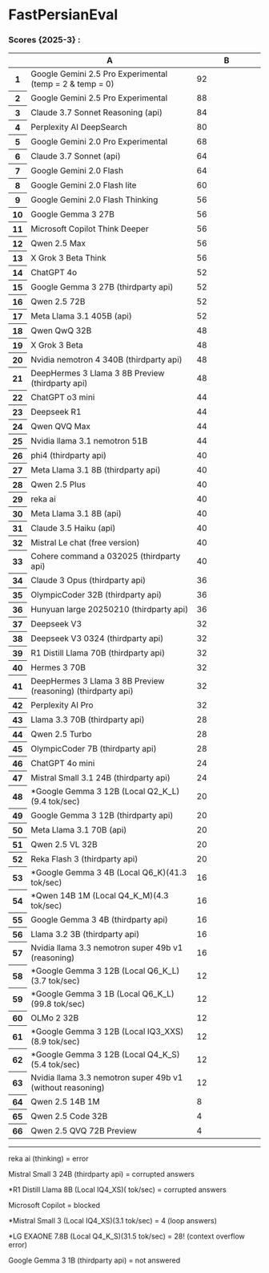 # FastPersianEval

### Scores {2025-3} :


<div class="ritz grid-container" dir="ltr"><table class="waffle" cellspacing="0" cellpadding="0"><thead><tr><th class="row-header freezebar-origin-ltr"></th><th id="0C0" style="width:460px;" class="column-headers-background">A</th><th id="0C1" style="width:189px;" class="column-headers-background">B</th></tr></thead><tbody><tr style="height: 20px"><th id="0R0" style="height: 20px;" class="row-headers-background"><div class="row-header-wrapper" style="line-height: 20px">1</div></th><td class="s0" dir="ltr">Google Gemini 2.5 Pro Experimental (temp = 2 &amp; temp = 0)</td><td class="s1" dir="ltr">92</td></tr><tr style="height: 20px"><th id="0R1" style="height: 20px;" class="row-headers-background"><div class="row-header-wrapper" style="line-height: 20px">2</div></th><td class="s0" dir="ltr">Google Gemini 2.5 Pro Experimental</td><td class="s1" dir="ltr">88</td></tr><tr style="height: 20px"><th id="0R2" style="height: 20px;" class="row-headers-background"><div class="row-header-wrapper" style="line-height: 20px">3</div></th><td class="s0" dir="ltr">Claude 3.7 Sonnet Reasoning (api)</td><td class="s1" dir="ltr">84</td></tr><tr style="height: 20px"><th id="0R3" style="height: 20px;" class="row-headers-background"><div class="row-header-wrapper" style="line-height: 20px">4</div></th><td class="s0" dir="ltr">Perplexity AI DeepSearch</td><td class="s1" dir="ltr">80</td></tr><tr style="height: 20px"><th id="0R4" style="height: 20px;" class="row-headers-background"><div class="row-header-wrapper" style="line-height: 20px">5</div></th><td class="s0" dir="ltr">Google Gemini 2.0 Pro Experimental</td><td class="s1" dir="ltr">68</td></tr><tr style="height: 20px"><th id="0R5" style="height: 20px;" class="row-headers-background"><div class="row-header-wrapper" style="line-height: 20px">6</div></th><td class="s0" dir="ltr">Claude 3.7 Sonnet (api)</td><td class="s1" dir="ltr">64</td></tr><tr style="height: 20px"><th id="0R6" style="height: 20px;" class="row-headers-background"><div class="row-header-wrapper" style="line-height: 20px">7</div></th><td class="s0" dir="ltr">Google Gemini 2.0 Flash</td><td class="s1" dir="ltr">64</td></tr><tr style="height: 20px"><th id="0R7" style="height: 20px;" class="row-headers-background"><div class="row-header-wrapper" style="line-height: 20px">8</div></th><td class="s0" dir="ltr">Google Gemini 2.0 Flash lite</td><td class="s1" dir="ltr">60</td></tr><tr style="height: 20px"><th id="0R8" style="height: 20px;" class="row-headers-background"><div class="row-header-wrapper" style="line-height: 20px">9</div></th><td class="s0" dir="ltr">Google Gemini 2.0 Flash Thinking</td><td class="s1" dir="ltr">56</td></tr><tr style="height: 20px"><th id="0R9" style="height: 20px;" class="row-headers-background"><div class="row-header-wrapper" style="line-height: 20px">10</div></th><td class="s0" dir="ltr">Google Gemma 3 27B</td><td class="s1" dir="ltr">56</td></tr><tr style="height: 20px"><th id="0R10" style="height: 20px;" class="row-headers-background"><div class="row-header-wrapper" style="line-height: 20px">11</div></th><td class="s0" dir="ltr">Microsoft Copilot Think Deeper</td><td class="s1" dir="ltr">56</td></tr><tr style="height: 20px"><th id="0R11" style="height: 20px;" class="row-headers-background"><div class="row-header-wrapper" style="line-height: 20px">12</div></th><td class="s0" dir="ltr">Qwen 2.5 Max</td><td class="s1" dir="ltr">56</td></tr><tr style="height: 20px"><th id="0R12" style="height: 20px;" class="row-headers-background"><div class="row-header-wrapper" style="line-height: 20px">13</div></th><td class="s0" dir="ltr">X Grok 3 Beta Think</td><td class="s1" dir="ltr">56</td></tr><tr style="height: 20px"><th id="0R13" style="height: 20px;" class="row-headers-background"><div class="row-header-wrapper" style="line-height: 20px">14</div></th><td class="s0" dir="ltr">ChatGPT 4o</td><td class="s1" dir="ltr">52</td></tr><tr style="height: 20px"><th id="0R14" style="height: 20px;" class="row-headers-background"><div class="row-header-wrapper" style="line-height: 20px">15</div></th><td class="s0" dir="ltr">Google Gemma 3 27B (thirdparty api)</td><td class="s1" dir="ltr">52</td></tr><tr style="height: 20px"><th id="0R15" style="height: 20px;" class="row-headers-background"><div class="row-header-wrapper" style="line-height: 20px">16</div></th><td class="s0" dir="ltr">Qwen 2.5 72B</td><td class="s1" dir="ltr">52</td></tr><tr style="height: 20px"><th id="0R16" style="height: 20px;" class="row-headers-background"><div class="row-header-wrapper" style="line-height: 20px">17</div></th><td class="s0" dir="ltr">Meta Llama 3.1 405B (api)</td><td class="s1" dir="ltr">52</td></tr><tr style="height: 20px"><th id="0R17" style="height: 20px;" class="row-headers-background"><div class="row-header-wrapper" style="line-height: 20px">18</div></th><td class="s0" dir="ltr">Qwen QwQ 32B </td><td class="s1" dir="ltr">48</td></tr><tr style="height: 20px"><th id="0R18" style="height: 20px;" class="row-headers-background"><div class="row-header-wrapper" style="line-height: 20px">19</div></th><td class="s0" dir="ltr">X Grok 3 Beta</td><td class="s1" dir="ltr">48</td></tr><tr style="height: 20px"><th id="0R19" style="height: 20px;" class="row-headers-background"><div class="row-header-wrapper" style="line-height: 20px">20</div></th><td class="s0" dir="ltr">Nvidia nemotron 4 340B (thirdparty api)</td><td class="s1" dir="ltr">48</td></tr><tr style="height: 20px"><th id="0R20" style="height: 20px;" class="row-headers-background"><div class="row-header-wrapper" style="line-height: 20px">21</div></th><td class="s0" dir="ltr">DeepHermes 3 Llama 3 8B Preview (thirdparty api)</td><td class="s1" dir="ltr">48</td></tr><tr style="height: 20px"><th id="0R21" style="height: 20px;" class="row-headers-background"><div class="row-header-wrapper" style="line-height: 20px">22</div></th><td class="s0" dir="ltr">ChatGPT o3 mini</td><td class="s1" dir="ltr">44</td></tr><tr style="height: 20px"><th id="0R22" style="height: 20px;" class="row-headers-background"><div class="row-header-wrapper" style="line-height: 20px">23</div></th><td class="s0" dir="ltr">Deepseek R1</td><td class="s1" dir="ltr">44</td></tr><tr style="height: 20px"><th id="0R23" style="height: 20px;" class="row-headers-background"><div class="row-header-wrapper" style="line-height: 20px">24</div></th><td class="s0" dir="ltr">Qwen QVQ Max</td><td class="s1" dir="ltr">44</td></tr><tr style="height: 20px"><th id="0R24" style="height: 20px;" class="row-headers-background"><div class="row-header-wrapper" style="line-height: 20px">25</div></th><td class="s0" dir="ltr">Nvidia llama 3.1 nemotron 51B</td><td class="s1" dir="ltr">44</td></tr><tr style="height: 20px"><th id="0R25" style="height: 20px;" class="row-headers-background"><div class="row-header-wrapper" style="line-height: 20px">26</div></th><td class="s0" dir="ltr">phi4 (thirdparty api)</td><td class="s1" dir="ltr">40</td></tr><tr style="height: 20px"><th id="0R26" style="height: 20px;" class="row-headers-background"><div class="row-header-wrapper" style="line-height: 20px">27</div></th><td class="s0" dir="ltr">Meta Llama 3.1 8B (thirdparty api)</td><td class="s1" dir="ltr">40</td></tr><tr style="height: 20px"><th id="0R27" style="height: 20px;" class="row-headers-background"><div class="row-header-wrapper" style="line-height: 20px">28</div></th><td class="s0" dir="ltr">Qwen 2.5 Plus</td><td class="s1" dir="ltr">40</td></tr><tr style="height: 20px"><th id="0R28" style="height: 20px;" class="row-headers-background"><div class="row-header-wrapper" style="line-height: 20px">29</div></th><td class="s0" dir="ltr">reka ai </td><td class="s1" dir="ltr">40</td></tr><tr style="height: 20px"><th id="0R29" style="height: 20px;" class="row-headers-background"><div class="row-header-wrapper" style="line-height: 20px">30</div></th><td class="s0" dir="ltr">Meta Llama 3.1 8B (api)</td><td class="s1" dir="ltr">40</td></tr><tr style="height: 20px"><th id="0R30" style="height: 20px;" class="row-headers-background"><div class="row-header-wrapper" style="line-height: 20px">31</div></th><td class="s0" dir="ltr">Claude 3.5 Haiku (api)</td><td class="s1" dir="ltr">40</td></tr><tr style="height: 20px"><th id="0R31" style="height: 20px;" class="row-headers-background"><div class="row-header-wrapper" style="line-height: 20px">32</div></th><td class="s0" dir="ltr">Mistral Le chat (free version)</td><td class="s1" dir="ltr">40</td></tr><tr style="height: 20px"><th id="0R32" style="height: 20px;" class="row-headers-background"><div class="row-header-wrapper" style="line-height: 20px">33</div></th><td class="s0" dir="ltr">Cohere command a 032025 (thirdparty api)</td><td class="s1" dir="ltr">40</td></tr><tr style="height: 20px"><th id="0R33" style="height: 20px;" class="row-headers-background"><div class="row-header-wrapper" style="line-height: 20px">34</div></th><td class="s0" dir="ltr">Claude 3 Opus (thirdparty api)</td><td class="s1" dir="ltr">36</td></tr><tr style="height: 20px"><th id="0R34" style="height: 20px;" class="row-headers-background"><div class="row-header-wrapper" style="line-height: 20px">35</div></th><td class="s0" dir="ltr">OlympicCoder 32B (thirdparty api)</td><td class="s1" dir="ltr">36</td></tr><tr style="height: 20px"><th id="0R35" style="height: 20px;" class="row-headers-background"><div class="row-header-wrapper" style="line-height: 20px">36</div></th><td class="s0" dir="ltr">Hunyuan large 20250210 (thirdparty api)</td><td class="s1" dir="ltr">36</td></tr><tr style="height: 20px"><th id="0R36" style="height: 20px;" class="row-headers-background"><div class="row-header-wrapper" style="line-height: 20px">37</div></th><td class="s0" dir="ltr">Deepseek V3</td><td class="s1" dir="ltr">32</td></tr><tr style="height: 20px"><th id="0R37" style="height: 20px;" class="row-headers-background"><div class="row-header-wrapper" style="line-height: 20px">38</div></th><td class="s0" dir="ltr">Deepseek V3 0324 (thirdparty api)</td><td class="s1" dir="ltr">32</td></tr><tr style="height: 20px"><th id="0R38" style="height: 20px;" class="row-headers-background"><div class="row-header-wrapper" style="line-height: 20px">39</div></th><td class="s0" dir="ltr">R1 Distill Llama 70B (thirdparty api)</td><td class="s1" dir="ltr">32</td></tr><tr style="height: 20px"><th id="0R39" style="height: 20px;" class="row-headers-background"><div class="row-header-wrapper" style="line-height: 20px">40</div></th><td class="s0" dir="ltr">Hermes 3 70B</td><td class="s1" dir="ltr">32</td></tr><tr style="height: 20px"><th id="0R40" style="height: 20px;" class="row-headers-background"><div class="row-header-wrapper" style="line-height: 20px">41</div></th><td class="s0" dir="ltr">DeepHermes 3 Llama 3 8B Preview (reasoning) (thirdparty api)</td><td class="s1" dir="ltr">32</td></tr><tr style="height: 20px"><th id="0R41" style="height: 20px;" class="row-headers-background"><div class="row-header-wrapper" style="line-height: 20px">42</div></th><td class="s0" dir="ltr">Perplexity AI Pro</td><td class="s1" dir="ltr">32</td></tr><tr style="height: 20px"><th id="0R42" style="height: 20px;" class="row-headers-background"><div class="row-header-wrapper" style="line-height: 20px">43</div></th><td class="s0" dir="ltr">Llama 3.3 70B (thirdparty api)</td><td class="s1" dir="ltr">28</td></tr><tr style="height: 20px"><th id="0R43" style="height: 20px;" class="row-headers-background"><div class="row-header-wrapper" style="line-height: 20px">44</div></th><td class="s0" dir="ltr">Qwen 2.5 Turbo</td><td class="s1" dir="ltr">28</td></tr><tr style="height: 20px"><th id="0R44" style="height: 20px;" class="row-headers-background"><div class="row-header-wrapper" style="line-height: 20px">45</div></th><td class="s0" dir="ltr">OlympicCoder 7B (thirdparty api)</td><td class="s1" dir="ltr">28</td></tr><tr style="height: 20px"><th id="0R45" style="height: 20px;" class="row-headers-background"><div class="row-header-wrapper" style="line-height: 20px">46</div></th><td class="s0" dir="ltr">ChatGPT 4o mini</td><td class="s1" dir="ltr">24</td></tr><tr style="height: 20px"><th id="0R46" style="height: 20px;" class="row-headers-background"><div class="row-header-wrapper" style="line-height: 20px">47</div></th><td class="s0" dir="ltr">Mistral Small 3.1 24B (thirdparty api)</td><td class="s1" dir="ltr">24</td></tr><tr style="height: 20px"><th id="0R47" style="height: 20px;" class="row-headers-background"><div class="row-header-wrapper" style="line-height: 20px">48</div></th><td class="s0" dir="ltr">*Google Gemma 3 12B (Local Q2_K_L)(9.4 tok/sec)</td><td class="s1" dir="ltr">20</td></tr><tr style="height: 20px"><th id="0R48" style="height: 20px;" class="row-headers-background"><div class="row-header-wrapper" style="line-height: 20px">49</div></th><td class="s0" dir="ltr">Google Gemma 3 12B (thirdparty api)</td><td class="s1" dir="ltr">20</td></tr><tr style="height: 20px"><th id="0R49" style="height: 20px;" class="row-headers-background"><div class="row-header-wrapper" style="line-height: 20px">50</div></th><td class="s0" dir="ltr">Meta Llama 3.1 70B (api)</td><td class="s1" dir="ltr">20</td></tr><tr style="height: 20px"><th id="0R50" style="height: 20px;" class="row-headers-background"><div class="row-header-wrapper" style="line-height: 20px">51</div></th><td class="s0" dir="ltr">Qwen 2.5 VL 32B</td><td class="s1" dir="ltr">20</td></tr><tr style="height: 20px"><th id="0R51" style="height: 20px;" class="row-headers-background"><div class="row-header-wrapper" style="line-height: 20px">52</div></th><td class="s0" dir="ltr">Reka Flash 3 (thirdparty api)</td><td class="s1" dir="ltr">20</td></tr><tr style="height: 20px"><th id="0R52" style="height: 20px;" class="row-headers-background"><div class="row-header-wrapper" style="line-height: 20px">53</div></th><td class="s0" dir="ltr">*Google Gemma 3 4B (Local Q6_K)(41.3 tok/sec)</td><td class="s1" dir="ltr">16</td></tr><tr style="height: 20px"><th id="0R53" style="height: 20px;" class="row-headers-background"><div class="row-header-wrapper" style="line-height: 20px">54</div></th><td class="s0" dir="ltr">*Qwen 14B 1M (Local Q4_K_M)(4.3 tok/sec)</td><td class="s1" dir="ltr">16</td></tr><tr style="height: 20px"><th id="0R54" style="height: 20px;" class="row-headers-background"><div class="row-header-wrapper" style="line-height: 20px">55</div></th><td class="s0" dir="ltr">Google Gemma 3 4B (thirdparty api)</td><td class="s1" dir="ltr">16</td></tr><tr style="height: 20px"><th id="0R55" style="height: 20px;" class="row-headers-background"><div class="row-header-wrapper" style="line-height: 20px">56</div></th><td class="s0" dir="ltr">Llama 3.2 3B (thirdparty api)</td><td class="s1" dir="ltr">16</td></tr><tr style="height: 20px"><th id="0R56" style="height: 20px;" class="row-headers-background"><div class="row-header-wrapper" style="line-height: 20px">57</div></th><td class="s0" dir="ltr">Nvidia llama 3.3 nemotron super 49b v1 (reasoning)</td><td class="s1" dir="ltr">16</td></tr><tr style="height: 20px"><th id="0R57" style="height: 20px;" class="row-headers-background"><div class="row-header-wrapper" style="line-height: 20px">58</div></th><td class="s0" dir="ltr">*Google Gemma 3 12B (Local Q6_K_L)(3.7 tok/sec)</td><td class="s1" dir="ltr">12</td></tr><tr style="height: 20px"><th id="0R58" style="height: 20px;" class="row-headers-background"><div class="row-header-wrapper" style="line-height: 20px">59</div></th><td class="s0" dir="ltr">*Google Gemma 3 1B (Local Q6_K_L)(99.8 tok/sec)</td><td class="s1" dir="ltr">12</td></tr><tr style="height: 20px"><th id="0R59" style="height: 20px;" class="row-headers-background"><div class="row-header-wrapper" style="line-height: 20px">60</div></th><td class="s0" dir="ltr">OLMo 2 32B</td><td class="s1" dir="ltr">12</td></tr><tr style="height: 20px"><th id="0R60" style="height: 20px;" class="row-headers-background"><div class="row-header-wrapper" style="line-height: 20px">61</div></th><td class="s0" dir="ltr">*Google Gemma 3 12B (Local IQ3_XXS)(8.9 tok/sec)</td><td class="s1" dir="ltr">12</td></tr><tr style="height: 20px"><th id="0R61" style="height: 20px;" class="row-headers-background"><div class="row-header-wrapper" style="line-height: 20px">62</div></th><td class="s0" dir="ltr">*Google Gemma 3 12B (Local Q4_K_S)(5.4 tok/sec)</td><td class="s1" dir="ltr">12</td></tr><tr style="height: 20px"><th id="0R62" style="height: 20px;" class="row-headers-background"><div class="row-header-wrapper" style="line-height: 20px">63</div></th><td class="s0" dir="ltr">Nvidia llama 3.3 nemotron super 49b v1 (without reasoning)</td><td class="s1" dir="ltr">12</td></tr><tr style="height: 20px"><th id="0R63" style="height: 20px;" class="row-headers-background"><div class="row-header-wrapper" style="line-height: 20px">64</div></th><td class="s0" dir="ltr">Qwen 2.5 14B 1M</td><td class="s1" dir="ltr">8</td></tr><tr style="height: 20px"><th id="0R64" style="height: 20px;" class="row-headers-background"><div class="row-header-wrapper" style="line-height: 20px">65</div></th><td class="s0" dir="ltr">Qwen 2.5 Code 32B</td><td class="s1" dir="ltr">4</td></tr><tr style="height: 20px"><th id="0R65" style="height: 20px;" class="row-headers-background"><div class="row-header-wrapper" style="line-height: 20px">66</div></th><td class="s0" dir="ltr">Qwen 2.5 QVQ 72B Preview</td><td class="s1" dir="ltr">4</td></tr></tbody></table></div>

---

reka ai (thinking) = error

Mistral Small 3 24B (thirdparty api) = corrupted answers

*R1 Distill Llama 8B (Local IQ4_XS)( tok/sec) = corrupted answers

Microsoft Copilot = blocked

*Mistral Small 3 (Local IQ4_XS)(3.1 tok/sec) = 4 (loop answers)

*LG EXAONE 7.8B (Local Q4_K_S)(31.5 tok/sec) = 28! (context overflow error)

Google Gemma 3 1B (thirdparty api) =  not answered
